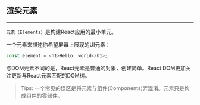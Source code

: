 ## 渲染元素

---

`元素（Elements）`是构建React应用的最小单元。

一个元素来描述你希望屏幕上展现的UI元素：

```javascript
const element = <h1>Hello, world</h1>;
```

与DOM元素不同的是，React元素是普通的对象，创建简单。React DOM更加关注更新与React元素匹配的DOM树。

> Tips: 一个常见的误区是将元素与组件(Components)弄混淆。元素只是构成组件的零部件。

